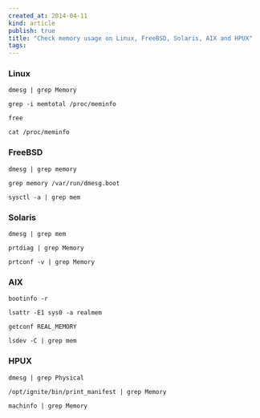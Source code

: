 ```yaml
---
created_at: 2014-04-11
kind: article
publish: true
title: "Check memory usage on Linux, FreeBSD, Solaris, AIX and HPUX"
tags:
---
```


### Linux

```
dmesg | grep Memory
```

```
grep -i memtotal /proc/meminfo
```

```
free
```

```
cat /proc/meminfo
```

### FreeBSD

```
dmesg | grep memory
```

```
grep memory /var/run/dmesg.boot
```

```
sysctl -a | grep mem
```

### Solaris

```
dmesg | grep mem
```

```
prtdiag | grep Memory
```

```
prtconf -v | grep Memory
```

### AIX

```
bootinfo -r
```

```
lsattr -E1 sys0 -a realmem
```

```
getconf REAL_MEMORY
```

```
lsdev -C | grep mem
```


### HPUX

```
dmesg | grep Physical
```

```
/opt/ignite/bin/print_manifest | grep Memory
```

```
machinfo | grep Memory
```


